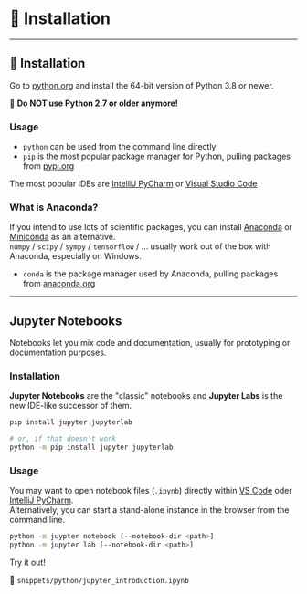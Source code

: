 <!-- .slide: id="installation" data-background-color="#f0f4c3" -->

# 🐍 Installation

---

## 🐍 Installation

Go to [python.org](https://www.python.org/) and install the 64-bit version of Python 3.8 or newer.  

🚫 **Do NOT use Python 2.7 or older anymore!**

### Usage

- `python` can be used from the command line directly
- `pip` is the most popular package manager for Python, pulling packages from [pypi.org](http://pypi.org/)

The most popular IDEs are [IntelliJ PyCharm](https://www.jetbrains.com/pycharm/) or [Visual Studio Code](https://code.visualstudio.com/)

<div class="fragment" data-fragment-index="1">

### What is Anaconda?

If you intend to use lots of scientific packages, you can install [Anaconda](https://www.anaconda.com/products/individual) or [Miniconda](https://docs.conda.io/en/latest/miniconda.html) as an alternative.  
`numpy` / `scipy` /  `sympy` /  `tensorflow` / ... usually work out of the box with Anaconda, especially on Windows.

- `conda` is the package manager used by Anaconda, pulling packages from [anaconda.org](https://anaconda.org/anaconda/repo)

</div>

---

## Jupyter Notebooks

Notebooks let you mix code and documentation, usually for prototyping or documentation purposes.

### Installation

**Jupyter Notebooks** are the "classic" notebooks and **Jupyter Labs** is the new IDE-like successor of them.

```sh
pip install jupyter jupyterlab

# or, if that doesn't work
python -m pip install jupyter jupyterlab
```

### Usage

You may want to open notebook files (`.ipynb`) directly within [VS Code](https://code.visualstudio.com/docs/datascience/jupyter-notebooks) oder [IntelliJ PyCharm](https://www.jetbrains.com/help/pycharm/jupyter-notebook-support.html).  
Alternatively, you can start a stand-alone instance in the browser from the command line.

```sh
python -m juypter notebook [--notebook-dir <path>]
python -m jupyter lab [--notebook-dir <path>]
```

Try it out!

📜 `snippets/python/jupyter_introduction.ipynb`
<!-- .element: class="snippet" -->
